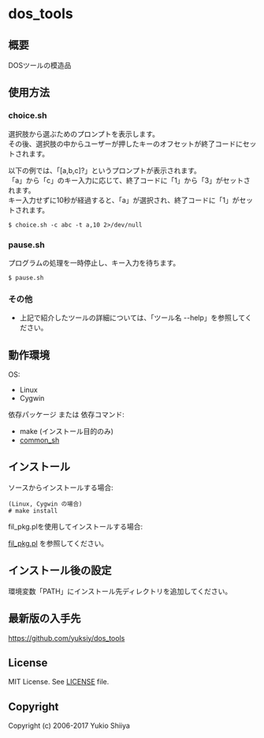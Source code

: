 # dos_tools

## 概要

DOSツールの模造品

## 使用方法

### choice.sh

選択肢から選ぶためのプロンプトを表示します。  
その後、選択肢の中からユーザーが押したキーのオフセットが終了コードにセットされます。

以下の例では、「[a,b,c]?」というプロンプトが表示されます。  
「a」から「c」のキー入力に応じて、終了コードに「1」から「3」がセットされます。  
キー入力せずに10秒が経過すると、「a」が選択され、終了コードに「1」がセットされます。

    $ choice.sh -c abc -t a,10 2>/dev/null

### pause.sh

プログラムの処理を一時停止し、キー入力を待ちます。

    $ pause.sh

### その他

* 上記で紹介したツールの詳細については、「ツール名 --help」を参照してください。

## 動作環境

OS:

* Linux
* Cygwin

依存パッケージ または 依存コマンド:

* make (インストール目的のみ)
* [common_sh](https://github.com/yuksiy/common_sh)

## インストール

ソースからインストールする場合:

    (Linux, Cygwin の場合)
    # make install

fil_pkg.plを使用してインストールする場合:

[fil_pkg.pl](https://github.com/yuksiy/fil_tools_pl/blob/master/README.md#fil_pkgpl) を参照してください。

## インストール後の設定

環境変数「PATH」にインストール先ディレクトリを追加してください。

## 最新版の入手先

<https://github.com/yuksiy/dos_tools>

## License

MIT License. See [LICENSE](https://github.com/yuksiy/dos_tools/blob/master/LICENSE) file.

## Copyright

Copyright (c) 2006-2017 Yukio Shiiya
